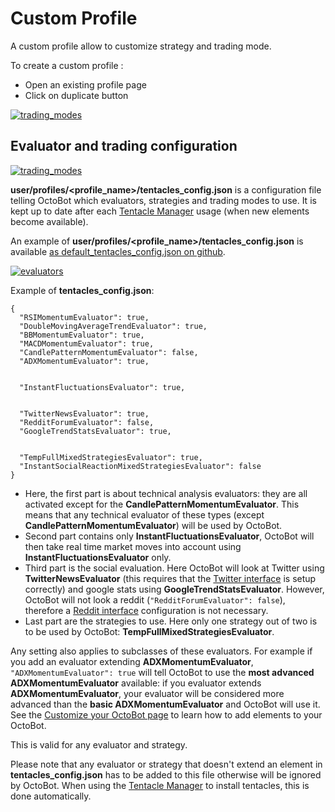 Custom Profile
==============

A custom profile allow to customize strategy and trading mode.

To create a custom profile :

-   Open an existing profile page
-   Click on duplicate button

[![trading\_modes](https://raw.githubusercontent.com/Drakkar-Software/OctoBot/assets/wiki_resources/profile_create_custom.png)](https://raw.githubusercontent.com/Drakkar-Software/OctoBot/assets/wiki_resources/profile_create_custom.png)

Evaluator and trading configuration
-----------------------------------

[![trading\_modes](https://raw.githubusercontent.com/Drakkar-Software/OctoBot/assets/wiki_resources/profile_strategies_select.png)](https://raw.githubusercontent.com/Drakkar-Software/OctoBot/assets/wiki_resources/profile_strategies_select.png)

**user/profiles/\<profile\_name\>/tentacles\_config.json** is a
configuration file telling OctoBot which evaluators, strategies and
trading modes to use. It is kept up to date after each [Tentacle
Manager](Tentacle-Manager.html) usage (when new elements become
available).

An example of **user/profiles/\<profile\_name\>/tentacles\_config.json**
is available [as default\_tentacles\_config.json on
github](https://github.com/Drakkar-Software/OctoBot/blob/master/octobot/config/default_tentacles_config.json).

[![evaluators](https://raw.githubusercontent.com/Drakkar-Software/OctoBot/assets/wiki_resources/evaluators.jpg)](https://raw.githubusercontent.com/Drakkar-Software/OctoBot/assets/wiki_resources/evaluators.jpg)

Example of **tentacles\_config.json**:

``` {.sourceCode .json}
{
  "RSIMomentumEvaluator": true,
  "DoubleMovingAverageTrendEvaluator": true,
  "BBMomentumEvaluator": true,
  "MACDMomentumEvaluator": true,
  "CandlePatternMomentumEvaluator": false,
  "ADXMomentumEvaluator": true,


  "InstantFluctuationsEvaluator": true,


  "TwitterNewsEvaluator": true,
  "RedditForumEvaluator": false,
  "GoogleTrendStatsEvaluator": true,


  "TempFullMixedStrategiesEvaluator": true,
  "InstantSocialReactionMixedStrategiesEvaluator": false
}
```

-   Here, the first part is about technical analysis evaluators: they
    are all activated except for the **CandlePatternMomentumEvaluator**.
    This means that any technical evaluator of these types (except
    **CandlePatternMomentumEvaluator**) will be used by OctoBot.
-   Second part contains only **InstantFluctuationsEvaluator**, OctoBot
    will then take real time market moves into account using
    **InstantFluctuationsEvaluator** only.
-   Third part is the social evaluation. Here OctoBot will look at
    Twitter using **TwitterNewsEvaluator** (this requires that the
    [Twitter interface](Twitter-interface.html) is setup correctly) and
    google stats using **GoogleTrendStatsEvaluator**. However, OctoBot
    will not look a reddit (`"RedditForumEvaluator": false`), therefore
    a [Reddit interface](Reddit-interface.html) configuration is not
    necessary.
-   Last part are the strategies to use. Here only one strategy out of
    two is to be used by OctoBot: **TempFullMixedStrategiesEvaluator**.

Any setting also applies to subclasses of these evaluators. For example
if you add an evaluator extending **ADXMomentumEvaluator**,
`"ADXMomentumEvaluator": true` will tell OctoBot to use the **most
advanced ADXMomentumEvaluator** available: if you evaluator extends
**ADXMomentumEvaluator**, your evaluator will be considered more
advanced than the **basic ADXMomentumEvaluator** and OctoBot will use
it. See the [Customize your OctoBot page](Customize-your-OctoBot.html)
to learn how to add elements to your OctoBot.

This is valid for any evaluator and strategy.

Please note that any evaluator or strategy that doesn\'t extend an
element in **tentacles\_config.json** has to be added to this file
otherwise will be ignored by OctoBot. When using the [Tentacle
Manager](Tentacle-Manager.html) to install tentacles, this is done
automatically.
